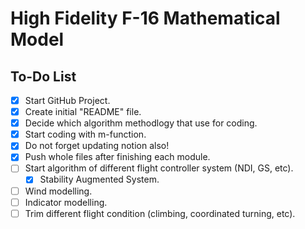 # High Fidelity F-16 Mathematical Model

## To-Do List
- [x] Start GitHub Project.
- [x] Create initial "README" file.
- [x] Decide which algorithm methodlogy that use for coding.
- [x] Start coding with m-function.
- [x] Do not forget updating notion also!
- [x] Push whole files after finishing each module.
- [ ] Start algorithm of different flight controller system (NDI, GS, etc).
    - [x] Stability Augmented System.
- [ ] Wind modelling.
- [ ] Indicator modelling.
- [ ] Trim different flight condition (climbing, coordinated turning, etc).
